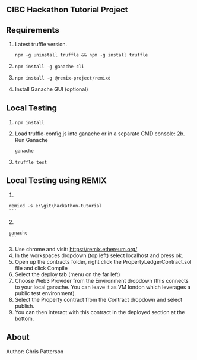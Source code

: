 ## CIBC Hackathon Tutorial Project

## Requirements
  1. Latest truffle version.
     ```console
     npm -g uninstall truffle && npm -g install truffle
     ```
  2. ```console
     npm install -g ganache-cli
     ```
  3. ```console
     npm install -g @remix-project/remixd
     ```
  4. Install Ganache GUI (optional)

## Local Testing

  1. ```console
     npm install
     ```
  2. Load truffle-config.js into ganache or in a separate CMD console:
  2b. Run Ganache
      ```console
     ganache
     ```
  3. ```console
     truffle test
     ```

## Local Testing using REMIX

   1. ```console
     remixd -s e:\git\hackathon-tutorial
     ```
   2. ```console
     ganache
     ```
   3. Use chrome and visit: https://remix.ethereum.org/
   4. In the workspaces dropdown (top left) select localhost and press ok. 
   5. Open up the contracts folder, right click the PropertyLedgerContract.sol file and click Compile
   6. Select the deploy tab (menu on the far left)
   7. Choose Web3 Provider from the Environment dropdown (this connects to your local ganache. You can leave it as VM london which leverages a public test environment). 
   8. Select the Property contract from the Contract dropdown and select publish. 
   9. You can then interact with this contract in the deployed section at the bottom. 

## About
Author: Chris Patterson
